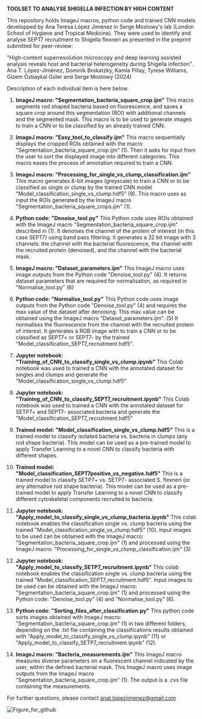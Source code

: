 **TOOLSET TO ANALYSE SHIGELLA INFECTION BY HIGH CONTENT**

This repository holds ImageJ macros, python code and trained CNN models developped by Ana Teresa López Jiménez in Serge Mostowy's lab (London School of Hygiene and Tropical Medicine). They were used to identify and analyse SEPT7 recruitment to Shigella flexneri as presented in the preprint submitted for peer-review:

"High-content superresolution microscopy and deep learning assisted analysis reveals host and bacterial heterogeneity during Shigella infection". Ana T. López-Jiménez, Dominik Brokatzky, Kamla Pillay, Tyrese Williams, Gizem Özbaykal Güler and Serge Mostowy (2024)

Description of each individual item is here below.

1. **ImageJ macro: "Segmentation_bacteria_square_crop.ijm"**
     This macro segments rod shaped bacteria based on fluorescence, and saves a square crop around this segmentation (ROI) with additional channels and the segmented mask.
     This macro is to be used to generate images to train a CNN or to be classified by an already trained CNN.

2. **ImageJ macro: "Easy_tool_to_classify.ijm"**
     This macro sequentially displays the cropped ROIs obtained with the macro "Segmentation_bacteria_square_crop.ijm" (1).
     Then it asks for input from the user to sort the displayed image into different categories.
     This macro eases the process of annotation required to train a CNN. 
   
3. **ImageJ macro: "Processing_for_single_vs_clump_classification.ijm"**
     This macro generates 8-bit images (greyscale) to train a CNN or to be classified as single or clump by the trained CNN model "Model_classification_single_vs_clump.hdf5" (9).
     This macro uses as input the ROIs generated by the ImageJ macro "Segmentation_bacteria_square_crops.ijm" (1).

4. **Python code: "Denoise_tool.py"**
     This Python code uses ROIs obtained with the ImageJ macro "Segmentation_bacteria_square_crop.ijm" described in (1).
     It denoises the channel of the protein of interest (in this case SEPT7) using band pass filtering.
     It generates a 32 bit image with 3 channels: the channel with the bacterial fluorescence, the channel with the recruited protein (denoised), and the channel with the bacterial mask.
   
5. **ImageJ macro: "Dataset_parameters.ijm"**
     This ImageJ macro uses image outputs from the Python code "Denoise_tool.py" (4).
     It returns dataset parameters that are required for normalisation, as required in "Normalise_tool.py" (6)
   
6. **Python code: "Normalise_tool.py"**
     This Python code uses image outputs from the Python code "Denoise_tool.py" (4) and requires the max value of the dataset after denoising. This max value can be obtained using the ImageJ macro "Dataset_parameters.ijm". (5)
     It normalises the fluorescence from the channel with the recruited protein of interest.
     It generates a RGB image with to train a CNN or to be classified as SEPT7+ or SEPT7- by the trained "Model_classification_SEPT7_recruitment.hdf5".

7. **Jupyter notebook: "Training_of_CNN_to_classify_single_vs_clump.ipynb"**
     This Colab notebook was used to trained a CNN with the annotated dataset for singles and clumps and generate the "Model_classification_single_vs_clump.hdf5" 
   
8. **Jupyter notebook: "Training_of_CNN_to_classify_SEPT7_recruitment.ipynb"**
     This Colab notebook was used to trained a CNN with the annotated dataset for SETP7+ and SEPT7- associated bacteria and generate the "Model_classification_SEPT7_recruitment.hdf5" 

9. **Trained model: "Model_classification_single_vs_clump.hdf5"**
     This is a trained model to classify isolated bacteria vs. bacteria in clumps (any rod shape bacteria).
     This model can be used as a pre-trained model to apply Transfer Learning to a novel CNN to classify bacteria with different shapes.

10. **Trained model: "Model_classification_SEPT7positive_vs_negative.hdf5"**
     This is a trained model to classify SETP7+ vs. SETP7- associated S. flexneri (or any alternative rod shape bacteria).
     This model can be used as a pre-trained model to apply Transfer Learning to a novel CNN to classify different cytoskeletal components recruited to bacteria.

11. **Jupyter notebook: "Apply_model_to_classify_single_vs_clump_bacteria.ipynb"**
     This colab notebook enables the classification single vs. clump bacteria using the trained "Model_classification_single_vs_clump.hdf5" (10).
     Input images to be used can be obtained with the ImageJ macro: "Segmentation_bacteria_square_crop.ijm" (1) and processed using the ImageJ macro: "Processing_for_single_vs_clump_classification.ijm" (3)
    
12. **Jupyter notebook: "Apply_model_to_classify_SETP7_recruitment.ipynb"**
     This colab notebook enables the classification single vs. clump bacteria using the trained "Model_classification_SEPT7_recruitment.hdf5".
     Input images to be used can be obtained with the ImageJ macro: "Segmentation_bacteria_square_crop.ijm" (1) and processed using the Python code: "Denoise_tool.py" (4) and "Normalise_tool.py" (6).

13. **Python code: "Sorting_files_after_classification.py"**
     This python code sorts images obtained with ImageJ macro: "Segmentation_bacteria_square_crop.ijm" (1) in two different folders, depending on the .txt file containing the classifications results obtained with "Apply_model_to_classify_single_vs_clump.ipynb" (11) or "Apply_model_to_classify_SETP7_recruitment.ipynb" (12).
    
14. **ImageJ macro: "Bacteria_measurements.ijm"**
     This ImageJ macro measures diverse parameters on a fluorescent channel indicated by the user, within the defined bacterial mask.
     This ImageJ macro uses image outputs from the ImageJ macro "Segmentation_bacteria_square_crop.ijm" (1).
     The output is a .cvs file containing the measurements.
   


For further questions, please contact anat.lopezjimenez@gmail.com



![Figure_for_github](https://github.com/ATLopezJimenez/Toolset-high-content-analysis-of-Shigella-infection/assets/128931828/0dd8a739-1cf3-4847-9e38-f5a4b1c3897d)



